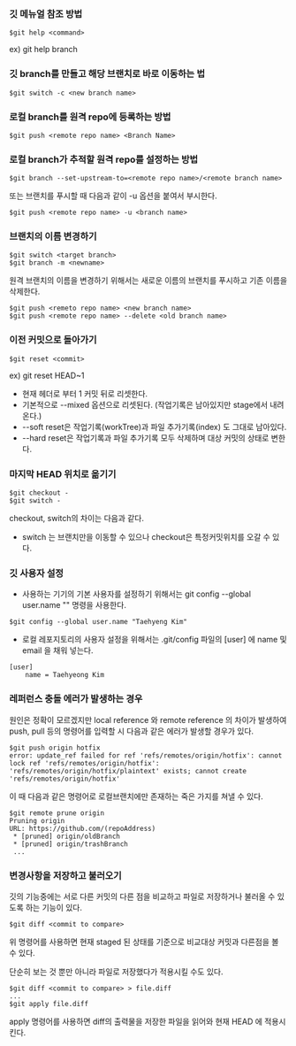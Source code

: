 ### 깃 메뉴얼 참조 방법
```
$git help <command> 
```
ex) git help branch

### 깃 branch를 만들고 해당 브랜치로 바로 이동하는 법
```
$git switch -c <new branch name>
```

### 로컬 branch를 원격 repo에 등록하는 방법
```
$git push <remote repo name> <Branch Name>
```
### 로컬 branch가 추적할 원격 repo를 설정하는 방법
```
$git branch --set-upstream-to=<remote repo name>/<remote branch name>
```
또는 브랜치를 푸시할 때 다음과 같이 -u 옵션을 붙여서 부시한다.
```
$git push <remote repo name> -u <branch name>
```
### 브랜치의 이름 변경하기
```
$git switch <target branch>
$git branch -m <newname>
```
원격 브랜치의 이름을 변경하기 위해서는 새로운 이름의 브랜치를 푸시하고 기존 이름을 삭제한다.
```
$git push <remeto repo name> <new branch name>
$git push <remote repo name> --delete <old branch name>
```

### 이전 커밋으로 돌아가기
```
$git reset <commit>
```
ex) git reset HEAD~1
- 현재 헤더로 부터 1 커밋 뒤로 리셋한다.
- 기본적으로 --mixed 옵션으로 리셋된다. (작업기록은 남아있지만 stage에서 내려온다.)
- --soft reset은 작업기록(workTree)과 파일 추가기록(index) 도 그대로 남아있다.
- --hard reset은 작업기록과 파일 추가기록 모두 삭제하며 대상 커밋의 상태로 변한다.

### 마지막 HEAD 위치로 옮기기
```
$git checkout -
$git switch -
```  
checkout, switch의 차이는 다음과 같다.
- switch 는 브랜치만을 이동할 수 있으나 checkout은 특정커밋위치를 오갈 수 있다.

### 깃 사용자 설정

- 사용하는 기기의 기본 사용자를 설정하기 위해서는 git config --global user.name "<username>" 명령을 사용한다.
```
$git config --global user.name "Taehyeng Kim"
```
- 로컬 레포지토리의 사용자 설정을 위해서는 .git/config 파일의 [user] 에 name 및 email 을 채워 넣는다.
```
[user]
    name = Taehyeong Kim
```

### 레퍼런스 충돌 에러가 발생하는 경우

원인은 정확이 모르겠지만 local reference 와 remote reference 의 차이가 발생하여 push, pull 등의 명령어를 입력할 시 다음과 같은 에러가 발생할 경우가 있다.

```
$git push origin hotfix
error: update_ref failed for ref 'refs/remotes/origin/hotfix': cannot lock ref 'refs/remotes/origin/hotfix': 'refs/remotes/origin/hotfix/plaintext' exists; cannot create 'refs/remotes/origin/hotfix'
```
이 때 다음과 같은 명령어로 로컬브랜치에만 존재하는 죽은 가지를 쳐낼 수 있다.
```
$git remote prune origin
Pruning origin
URL: https://github.com/(repoAddress)
 * [pruned] origin/oldBranch
 * [pruned] origin/trashBranch
 ...
```

### 변경사항을 저장하고 불러오기
깃의 기능중에는 서로 다른 커밋의 다른 점을 비교하고 파일로 저장하거나 불러올 수 있도록 하는 기능이 있다.

```
$git diff <commit to compare>
```

위 명령어를 사용하면 현재 staged 된 상태를 기준으로 비교대상 커밋과 다른점을 볼 수 있다.

단순히 보는 것 뿐만 아니라 파일로 저장했다가 적용시킬 수도 있다.

```
$git diff <commit to compare> > file.diff
...
$git apply file.diff
```
apply 명령어를 사용하면 diff의 출력물을 저장한 파일을 읽어와 현재 HEAD 에 적용시킨다. 
